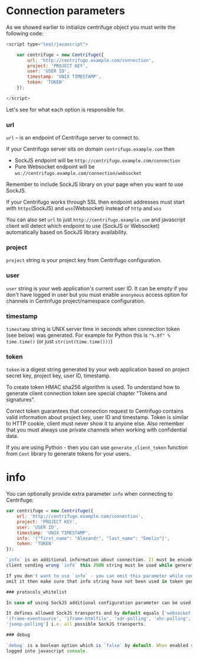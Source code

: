 # Connection parameters

As we showed earlier to initialize centrifuge object you must write the following code:

```javascript
<script type="text/javascript">

    var centrifuge = new Centrifuge({
        url: 'http://centrifugo.example.com/connection',
        project: 'PROJECT KEY',
        user: 'USER ID',
        timestamp: 'UNIX TIMESTAMP',
        token: 'TOKEN'
    });

</script>
```

Let's see for what each option is responsible for.

### url

`url` – is an endpoint of Centrifugo server to connect to.

If your Centrifugo server sits on domain `centrifugo.example.com` then

* SockJS endpoint will be `http://centrifugo.example.com/connection`
* Pure Websocket endpoint will be `ws://centrifugo.example.com/connection/websocket`

Remember to include SockJS library on your page when you want to use SockJS.

If your Centrifugo works through SSL then endpoint addresses must start with
`https`(SockJS) and `wss`(Websocket) instead of `http` and `wss`

You can also set `url` to just `http://centrifugo.example.com` and javascript client will
detect which endpoint to use (SockJS or Websocket) automatically based on SockJS library availability.

### project

`project` string is your project key from Centrifugo configuration.

### user

`user` string is your web application's current user ID. It can be empty if you don't have logged in user
but you must enable `anonymous` access option for channels in Centrifugo project/namespace configuration.

### timestamp

`timestamp` string is UNIX server time in seconds when connection token (see below) was generated. For example
for Python this is `"%.0f" % time.time()` (or just `str(int(time.time()))`)

### token

`token` is a digest string generated by your web application based on project secret key,
project key, user ID, timestamp.

To create token HMAC sha256 algorithm is used. To understand how to generate client connection token see
special chapter "Tokens and signatures".

Correct token guarantees that connection request to Centrifugo contains valid
information about project key, user ID and timestamp. Token is similar to HTTP cookie, client must never
show it to anyone else. Also remember that you must always use private channels when working with confidential
data.

If you are using Python - then you can use `generate_client_token` function from `Cent` library to
generate tokens for your users.

# info

You can optionally provide extra parameter `info` when connecting to Centrifuge:

```javascript
var centrifuge = new Centrifuge({
    url: 'http://centrifuge.example.com/connection',
    project: 'PROJECT KEY',
    user: 'USER ID',
    timestamp: 'UNIX TIMESTAMP',
    info: '{"first_name": "Alexandr", "last_name": "Emelin"}',
    token: 'TOKEN'
});

`info` is an additional information about connection. It must be encoded JSON string. But to prevent
client sending wrong `info` this JSON string must be used while generating token.

If you don't want to use `info` - you can omit this parameter while connecting to Centrifugo. But if you
omit it then make sure that info string have not been used in token generation.

### protocols_whitelist

In case of using SockJS additional configuration parameter can be used - `protocols_whitelist`.

It defines allowed SockJS transports and by default equals ['websocket', 'xdr-streaming', 'xhr-streaming',
'iframe-eventsource', 'iframe-htmlfile', 'xdr-polling', 'xhr-polling', 'iframe-xhr-polling',
'jsonp-polling'] i.e. all possible SockJS transports.

### debug

`debug` is a boolean option which is `false` by default. When enabled some debug messages will be
logged into javascript console.

